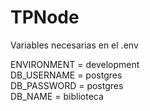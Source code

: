 # TPNode

Variables necesarias en el .env  

ENVIRONMENT = development  <br />
DB_USERNAME = postgres  <br />
DB_PASSWORD = postgres  <br />
DB_NAME = biblioteca
